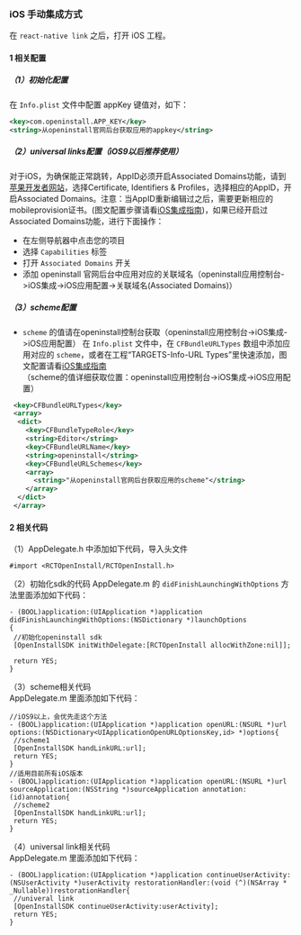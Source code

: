 ### iOS 手动集成方式

在 `react-native link` 之后，打开 iOS 工程。

#### 1 相关配置

##### （1）初始化配置
在 `Info.plist` 文件中配置 appKey 键值对，如下：
``` xml
<key>com.openinstall.APP_KEY</key>
<string>从openinstall官网后台获取应用的appkey</string>
```
##### （2）universal links配置（iOS9以后推荐使用）

对于iOS，为确保能正常跳转，AppID必须开启Associated Domains功能，请到[苹果开发者网站](https://developer.apple.com)，选择Certificate, Identifiers & Profiles，选择相应的AppID，开启Associated Domains。注意：当AppID重新编辑过之后，需要更新相应的mobileprovision证书。(图文配置步骤请看[iOS集成指南](https://www.openinstall.io/doc/ios_sdk.html))，如果已经开启过Associated Domains功能，进行下面操作：

- 在左侧导航器中点击您的项目
- 选择 `Capabilities` 标签
- 打开 `Associated Domains` 开关
- 添加 openinstall 官网后台中应用对应的关联域名（openinstall应用控制台->iOS集成->iOS应用配置->关联域名(Associated Domains)）

##### （3）scheme配置
- `scheme` 的值请在openinstall控制台获取（openinstall应用控制台->iOS集成->iOS应用配置）
在 `Info.plist` 文件中，在 `CFBundleURLTypes` 数组中添加应用对应的 `scheme`，或者在工程“TARGETS-Info-URL Types”里快速添加，图文配置请看[iOS集成指南](https://www.openinstall.io/doc/ios_sdk.html)  
（scheme的值详细获取位置：openinstall应用控制台->iOS集成->iOS应用配置）

``` xml
 <key>CFBundleURLTypes</key>
 <array>
  <dict>
    <key>CFBundleTypeRole</key>
    <string>Editor</string>
    <key>CFBundleURLName</key>
    <string>openinstall</string>
    <key>CFBundleURLSchemes</key>
    <array>
      <string>"从openinstall官网后台获取应用的scheme"</string>
    </array>
  </dict>
 </array>
```

#### 2 相关代码

（1）AppDelegate.h 中添加如下代码，导入头文件
```
#import <RCTOpenInstall/RCTOpenInstall.h>
```

（2）初始化sdk的代码
AppDelegate.m 的 `didFinishLaunchingWithOptions` 方法里面添加如下代码：
```
- (BOOL)application:(UIApplication *)application didFinishLaunchingWithOptions:(NSDictionary *)launchOptions
{
 //初始化openinstall sdk
 [OpenInstallSDK initWithDelegate:[RCTOpenInstall allocWithZone:nil]];

 return YES;
}
```

（3）scheme相关代码  
AppDelegate.m 里面添加如下代码：
```
//iOS9以上，会优先走这个方法
- (BOOL)application:(UIApplication *)application openURL:(NSURL *)url options:(NSDictionary<UIApplicationOpenURLOptionsKey,id> *)options{
 //scheme1
 [OpenInstallSDK handLinkURL:url];
 return YES;
}
//适用目前所有iOS版本
- (BOOL)application:(UIApplication *)application openURL:(NSURL *)url sourceApplication:(NSString *)sourceApplication annotation:(id)annotation{
 //scheme2
 [OpenInstallSDK handLinkURL:url];
 return YES;
}
```

（4）universal link相关代码  
AppDelegate.m 里面添加如下代码：
```
- (BOOL)application:(UIApplication *)application continueUserActivity:(NSUserActivity *)userActivity restorationHandler:(void (^)(NSArray * _Nullable))restorationHandler{
 //univeral link
 [OpenInstallSDK continueUserActivity:userActivity];
 return YES;
}
```
